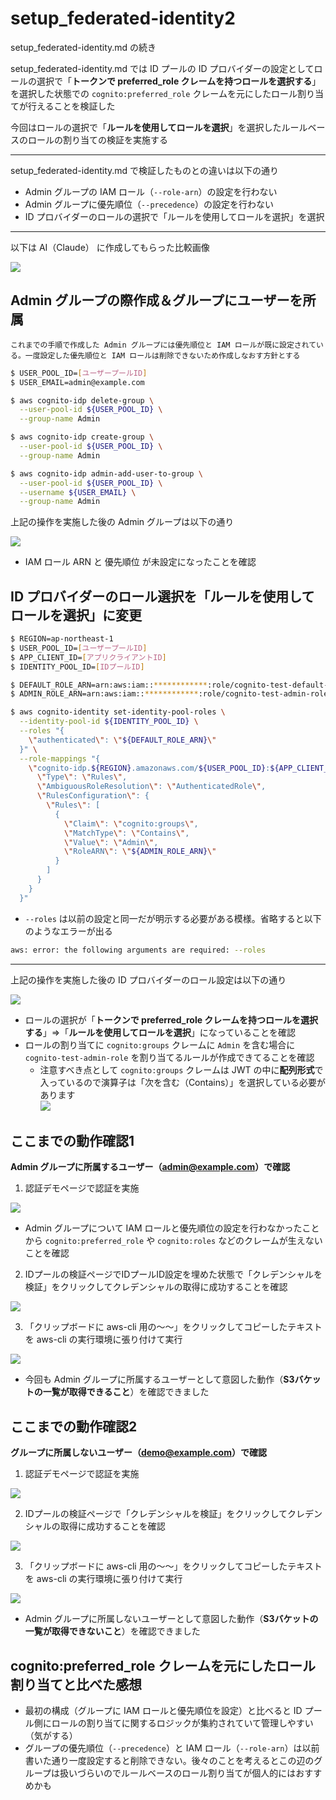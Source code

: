 # setup_federated-identity2

setup_federated-identity.md の続き

setup_federated-identity.md では ID プールの ID プロバイダーの設定としてロールの選択で「**トークンで preferred_role クレームを持つロールを選択する**」を選択した状態での `cognito:preferred_role` クレームを元にしたロール割り当てが行えることを検証した

今回はロールの選択で「**ルールを使用してロールを選択**」を選択したルールベースのロールの割り当ての検証を実施する

---

setup_federated-identity.md で検証したものとの違いは以下の通り

- Admin グループの IAM ロール（`--role-arn`）の設定を行わない
- Admin グループに優先順位（`--precedence`）の設定を行わない
- ID プロバイダーのロールの選択で「ルールを使用してロールを選択」を選択

---

以下は AI（Claude） に作成してもらった比較画像

![](images/setup_federated-identity2/20250710_135655.png)

## Admin グループの際作成＆グループにユーザーを所属

`これまでの手順で作成した Admin グループには優先順位と IAM ロールが既に設定されている。一度設定した優先順位と IAM ロールは削除できないため作成しなおす方針とする`

```bash
$ USER_POOL_ID=[ユーザープールID]
$ USER_EMAIL=admin@example.com

$ aws cognito-idp delete-group \
  --user-pool-id ${USER_POOL_ID} \
  --group-name Admin

$ aws cognito-idp create-group \
  --user-pool-id ${USER_POOL_ID} \
  --group-name Admin

$ aws cognito-idp admin-add-user-to-group \
  --user-pool-id ${USER_POOL_ID} \
  --username ${USER_EMAIL} \
  --group-name Admin
```

上記の操作を実施した後の Admin グループは以下の通り

![](images/setup_federated-identity2/20250710_154853.png)

- IAM ロール ARN と 優先順位 が未設定になったことを確認

## ID プロバイダーのロール選択を「ルールを使用してロールを選択」に変更

```bash
$ REGION=ap-northeast-1
$ USER_POOL_ID=[ユーザープールID]
$ APP_CLIENT_ID=[アプリクライアントID]
$ IDENTITY_POOL_ID=[IDプールID]

$ DEFAULT_ROLE_ARN=arn:aws:iam::************:role/cognito-test-default-role
$ ADMIN_ROLE_ARN=arn:aws:iam::************:role/cognito-test-admin-role

$ aws cognito-identity set-identity-pool-roles \
  --identity-pool-id ${IDENTITY_POOL_ID} \
  --roles "{
    \"authenticated\": \"${DEFAULT_ROLE_ARN}\"
  }" \
  --role-mappings "{
    \"cognito-idp.${REGION}.amazonaws.com/${USER_POOL_ID}:${APP_CLIENT_ID}\": {
      \"Type\": \"Rules\",
      \"AmbiguousRoleResolution\": \"AuthenticatedRole\",
      \"RulesConfiguration\": {
        \"Rules\": [
          {
            \"Claim\": \"cognito:groups\",
            \"MatchType\": \"Contains\",
            \"Value\": \"Admin\",
            \"RoleARN\": \"${ADMIN_ROLE_ARN}\"
          }
        ]
      }
    }
  }"
```

- `--roles` は以前の設定と同一だが明示する必要がある模様。省略すると以下のようなエラーが出る

```bash
aws: error: the following arguments are required: --roles
```

---

上記の操作を実施した後の ID プロバイダーのロール設定は以下の通り

![](images/setup_federated-identity2/20250710_155337.png)

- ロールの選択が「**トークンで preferred_role クレームを持つロールを選択する**」⇒「**ルールを使用してロールを選択**」になっていることを確認
- ロールの割り当てに `cognito:groups` クレームに `Admin` を含む場合に `cognito-test-admin-role` を割り当てるルールが作成できてることを確認
  - 注意すべき点として `cognito:groups` クレームは JWT の中に**配列形式**で入っているので演算子は「次を含む（Contains）」を選択している必要があります  
![](images/setup_federated-identity2/20250710_155817.png)

## ここまでの動作確認1

**Admin グループに所属するユーザー（admin@example.com）で確認**

1. 認証デモページで認証を実施

![](images/setup_federated-identity2/20250710_160732.png)

- Admin グループについて IAM ロールと優先順位の設定を行わなかったことから `cognito:preferred_role` や `cognito:roles` などのクレームが生えないことを確認

2. IDプールの検証ページでIDプールID設定を埋めた状態で「クレデンシャルを検証」をクリックしてクレデンシャルの取得に成功することを確認

![](images/setup_federated-identity2/20250710_161014.png)

3. 「クリップボードに aws-cli 用の～～」をクリックしてコピーしたテキストを aws-cli の実行環境に張り付けて実行

![](images/setup_federated-identity2/20250710_161346.png)

- 今回も Admin グループに所属するユーザーとして意図した動作（**S3バケットの一覧が取得できること**）を確認できました

## ここまでの動作確認2

**グループに所属しないユーザー（demo@example.com）で確認**

1. 認証デモページで認証を実施

![](images/setup_federated-identity2/20250710_161811.png)

2. IDプールの検証ページで「クレデンシャルを検証」をクリックしてクレデンシャルの取得に成功することを確認

![](images/setup_federated-identity2/20250710_162056.png)

3. 「クリップボードに aws-cli 用の～～」をクリックしてコピーしたテキストを aws-cli の実行環境に張り付けて実行

![](images/setup_federated-identity2/20250710_162428.png)

- Admin グループに所属しないユーザーとして意図した動作（**S3バケットの一覧が取得できないこと**）を確認できました

## cognito:preferred_role クレームを元にしたロール割り当てと比べた感想

- 最初の構成（グループに IAM ロールと優先順位を設定）と比べると ID プール側にロールの割り当てに関するロジックが集約されていて管理しやすい（気がする）
- グループの優先順位（`--precedence`）と IAM ロール（`--role-arn`）は以前書いた通り一度設定すると削除できない。後々のことを考えるとこの辺のグループは扱いづらいのでルールベースのロール割り当てが個人的にはおすすめかも